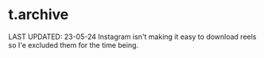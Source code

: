# t.archive
LAST UPDATED: 23-05-24
Instagram isn't making it easy to download reels so I'e excluded them for the time being.
